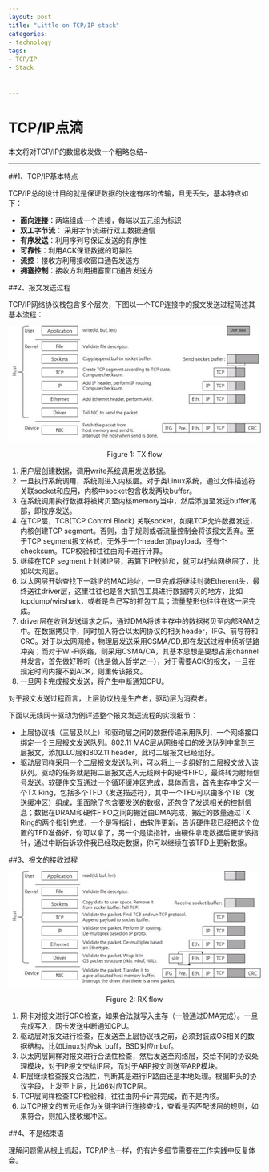 ```yaml
---
layout: post
title: "Little on TCP/IP stack"
categories:
- technology  
tags:
- TCP/IP
- Stack


---
```



# TCP/IP点滴  

本文将对TCP/IP的数据收发做一个粗略总结~    

------   

##1、TCP/IP基本特点   

TCP/IP总的设计目的就是保证数据的快速有序的传输，且无丢失，基本特点如下：  

* **面向连接**：两端组成一个连接，每端以五元组为标识
* **双工字节流**： 采用字节流进行双工数据通信
* **有序发送**：利用序列号保证发送的有序性
* **可靠性**：利用ACK保证数据的可靠性
* **流控**：接收方利用接收窗口通告发送方
* **拥塞控制**：接收方利用拥塞窗口通告发送方  


##2、报文发送过程  

TCP/IP网络协议栈包含多个层次，下图以一个TCP连接中的报文发送过程简述其基本流程：

![图片](/assets/images/TCP/tx.jpg)  
<center>Figure 1: TX flow</center>

1.	用户层创建数据，调用write系统调用发送数据。
2.	一旦执行系统调用，系统则进入内核层。对于类Linux系统，通过文件描述符关联socket和应用，内核中socket包含收发两块buffer。
3.	在系统调用执行数据将被拷贝至内核memory当中，然后添加至发送buffer尾部，即按序发送。
4.	在TCP层，TCB(TCP Control Block) 关联socket，如果TCP允许数据发送，内核创建TCP segment。否则，由于规则或者流量控制会将该报文丢弃。至于TCP segment报文格式，无外乎一个header加payload，还有个checksum。TCP校验和往往由网卡进行计算。
5.	继续在TCP segment上封装IP层，再算下IP校验和，就可以扔给网络层了，比如以太网层。
6.	以太网层开始查找下一跳IP的MAC地址，一旦完成将继续封装Etherent头，最终送往driver层，这里往往也是各大抓包工具进行数据拷贝的地方，比如tcpdump/wirshark，或者是自己写的抓包工具；流量整形也往往在这一层完成。
7.	driver层在收到发送请求之后，通过DMA将该主存中的数据拷贝至内部RAM之中。在数据拷贝中，同时加入符合以太网协议的相关header，IFG、前导符和CRC。对于以太网网络，物理层发送采用CSMA/CD,即在发送过程中侦听链路冲突；而对于Wi-Fi网络，则采用CSMA/CA，其基本思想是要想占用channel并发言，首先做好聆听（也是做人哲学之一），对于需要ACK的报文，一旦在规定时间内搜不到ACK，则重传该报文。
8.	一旦网卡完成报文发送，将产生中断通知CPU。

对于报文发送过程而言，上层协议栈是生产者，驱动层为消费者。  

下面以无线网卡驱动为例详述整个报文发送流程的实现细节：    
*  上层协议栈（三层及以上）和驱动层之间的数据传递采用队列，一个网络接口绑定一个三层报文发送队列。802.11 MAC层从网络接口的发送队列中拿到三层报文，添加LLC层和802.11 header，此时二层报文已经组好。  
*  驱动层同样采用一个二层报文发送队列，可以将上一步组好的二层报文放入该队列。驱动的任务就是把二层报文送入无线网卡的硬件FIFO，最终转为射频信号发送。软硬件交互通过一个循环缓冲区完成，具体而言，首先主存中定义一个TX Ring，包括多个TFD（发送描述符），其中一个TFD可以由多个TB（发送缓冲区）组成，里面除了包含要发送的数据，还包含了发送相关的控制信息；数据在DRAM和硬件FIFO之间的搬迁由DMA完成，搬迁的数量通过TX Ring的两个指针完成，一个是写指针，由软件更新，告诉硬件我已经把这个位置的TFD准备好，你可以拿了，另一个是读指针，由硬件拿走数据后更新该指针，通过中断告诉软件我已经取走数据，你可以继续在该TFD上更新数据。


##3、报文的接收过程  

![图片](/assets/images/TCP/rx.jpg)  
<center>Figure 2: RX flow</center>

1.	网卡对报文进行CRC检查，如果合法就写入主存（一般通过DMA完成）。一旦完成写入，网卡发送中断通知CPU。
2.	驱动层对报文进行检查，在发送至上层协议栈之前，必须封装成OS相关的数据结构，比如Linux对应sk_buff，BSD对应mbuf。
3.	以太网层同样对报文进行合法性检查，然后发送至网络层，交给不同的协议处理模块，对于IP报文交给IP层，而对于ARP报文则送至ARP模块。
4.	IP层继续检查报文合法性，判断其是进行IP路由还是本地处理。根据IP头的协议字段，上发至上层，比如6对应TCP层。
5.	TCP层同样检查TCP检验和，往往由网卡计算完成，而不是内核。
6.	以TCP报文的五元组作为关键字进行连接查找，查看是否匹配该层的规则，如果符合，则加入接收缓冲区。


##4、不是结束语  

理解问题需从根上抓起，TCP/IP也一样，仍有许多细节需要在工作实践中反复体会。
